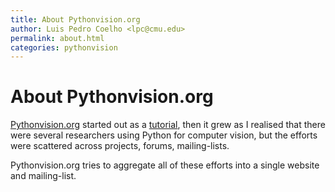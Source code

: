 ```yaml
---
title: About Pythonvision.org
author: Luis Pedro Coelho <lpc@cmu.edu>
permalink: about.html
categories: pythonvision
---
```


# About Pythonvision.org

[Pythonvision.org](http://pythonvision.org) started out as a
[tutorial](tutorial.html), then it grew as I realised that there were several
researchers using Python for computer vision, but the efforts were scattered
across projects, forums, mailing-lists.

Pythonvision.org tries to aggregate all of these efforts into a single website
and mailing-list.

